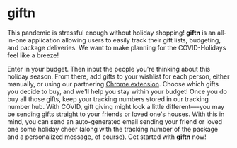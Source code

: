 # giftn

This pandemic is stressful enough without holiday shopping! **giftn** is an all-in-one application allowing users to easily track their gift lists, budgeting, and package deliveries. We want to make planning for the COVID-Holidays feel like a breeze!

Enter in your budget. Then input the people you're thinking about this holiday season. From there, add gifts to your wishlist for each person, either manually, or using our partnering [Chrome extension](https://github.com/sathvi-k/giftn-chrome-ext). Choose which gifts you decide to buy, and we'll help you stay within your budget! Once you do buy all those gifts, keep your tracking numbers stored in our tracking number hub. With COVID, gift giving might look a little different—-you may be sending gifts straight to your friends or loved one's houses. With this in mind, you can send an auto-generated email sending your friend or loved one some holiday cheer (along with the tracking number of the package and a personalized message, of course). Get started with **giftn** now!
